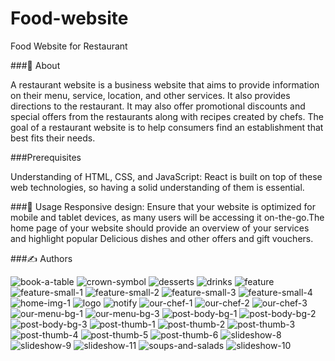 # Food-website
Food Website for Restaurant

###🧐 About

A restaurant website is a business website that aims to provide information on their menu, service, location, and other services. It also provides directions to the restaurant.
It may also offer promotional discounts and special offers from the restaurants along with recipes created by chefs. The goal of a restaurant website is to help consumers find an establishment that best fits their needs.

###Prerequisites

Understanding of HTML, CSS, and JavaScript: React is built on top of these web technologies, so having a solid understanding of them is essential.

###🎈 Usage
Responsive design: Ensure that your website is optimized for mobile and tablet devices, as many users will be accessing it on-the-go.The home page of your website should provide an overview of your services and highlight popular Delicious dishes and other offers and gift vouchers.

###✍️ Authors 









![book-a-table](https://github.com/Keenu22/Food-website/assets/128450063/a1520f57-b354-4b6c-b70a-bc11feb29ea8)
![crown-symbol](https://github.com/Keenu22/Food-website/assets/128450063/59160ca1-e665-44c7-9545-3b034acd57d7)
![desserts](https://github.com/Keenu22/Food-website/assets/128450063/a2c94dc4-011d-4f64-9873-f32f14ef9f8f)
![drinks](https://github.com/Keenu22/Food-website/assets/128450063/8f368eeb-1b6b-479d-8040-c59fec276b91)
![feature](https://github.com/Keenu22/Food-website/assets/128450063/8046da99-e1fa-4913-b076-205babd29e8b)
![feature-small-1](https://github.com/Keenu22/Food-website/assets/128450063/db7a6004-8dc6-40d9-aaa4-20453389afa1)
![feature-small-2](https://github.com/Keenu22/Food-website/assets/128450063/ee3f9e3a-82b9-4523-a8b8-832490abfa67)
![feature-small-3](https://github.com/Keenu22/Food-website/assets/128450063/3836f01c-e84c-4f9b-9178-9a5a9b964e2f)
![feature-small-4](https://github.com/Keenu22/Food-website/assets/128450063/5a9e80a4-6761-4ddb-be11-dd91fab25b93)
![home-img-1](https://github.com/Keenu22/Food-website/assets/128450063/80332202-127d-424f-a921-32a62ea3589f)
![logo](https://github.com/Keenu22/Food-website/assets/128450063/c52c6acc-1dff-4904-b93f-90683d46c492)
![notify](https://github.com/Keenu22/Food-website/assets/128450063/25499293-cb19-424f-a5db-5eaef47eb74e)
![our-chef-1](https://github.com/Keenu22/Food-website/assets/128450063/b51cbdfe-0ba2-42f2-a888-c953f81348e4)
![our-chef-2](https://github.com/Keenu22/Food-website/assets/128450063/d502c895-7bb1-4ca1-b184-df72828f8091)
![our-chef-3](https://github.com/Keenu22/Food-website/assets/128450063/f0560fb2-ce84-47d7-b3ce-674460c81e02)
![our-menu-bg-1](https://github.com/Keenu22/Food-website/assets/128450063/204c6d74-2aaa-409a-9c80-ae3426d74d8b)
![our-menu-bg-3](https://github.com/Keenu22/Food-website/assets/128450063/52c3eaca-b193-44df-bd22-eeb790cd2f1d)
![post-body-bg-1](https://github.com/Keenu22/Food-website/assets/128450063/b5fc5fce-6043-4d02-a045-1ea87d86b033)
![post-body-bg-2](https://github.com/Keenu22/Food-website/assets/128450063/8b58dce9-ea9c-4d16-b2e0-7673dcbae1dd)
![post-body-bg-3](https://github.com/Keenu22/Food-website/assets/128450063/f3385777-9d04-441b-a8df-f4258a444501)
![post-thumb-1](https://github.com/Keenu22/Food-website/assets/128450063/b1df242c-7393-4b7c-84bc-c82732e71b5f)
![post-thumb-2](https://github.com/Keenu22/Food-website/assets/128450063/b80fb48a-4133-497e-8501-03a7c25be81c)
![post-thumb-3](https://github.com/Keenu22/Food-website/assets/128450063/a48bda3e-a45c-4415-bc77-6ea97fc3da77)
![post-thumb-4](https://github.com/Keenu22/Food-website/assets/128450063/c6c51660-c5c1-46dc-a1f7-25ec4553098d)
![post-thumb-5](https://github.com/Keenu22/Food-website/assets/128450063/6351b329-7fc1-48b4-96f9-9e9dffea66af)
![post-thumb-6](https://github.com/Keenu22/Food-website/assets/128450063/7264e256-c036-4031-8eed-554bfc2ca707)
![slideshow-8](https://github.com/Keenu22/Food-website/assets/128450063/5b90c7f2-7783-4f81-9068-2fbce93e9567)
![slideshow-9](https://github.com/Keenu22/Food-website/assets/128450063/168dc3fb-993d-4e2b-bc05-a485e058fe10)
![slideshow-11](https://github.com/Keenu22/Food-website/assets/128450063/fcb54da7-0f29-4af3-9c03-7fbda5de57fa)
![soups-and-salads](https://github.com/Keenu22/Food-website/assets/128450063/a23631a5-04d7-44f8-81b7-bd4d3c847710)
![slideshow-10](https://github.com/Keenu22/Food-website/assets/128450063/529f9ef2-15a1-4893-ba00-70835901c1e9)

